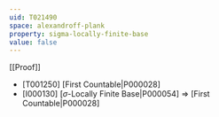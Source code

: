 ```yaml
---
uid: T021490
space: alexandroff-plank
property: sigma-locally-finite-base
value: false
---
```

[[Proof]]

* [T001250] [First Countable|P000028]
* [I000130] [$\sigma$-Locally Finite Base|P000054] => [First Countable|P000028]

